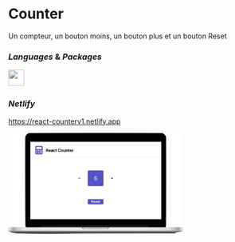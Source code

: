 # Counter

Un compteur, un bouton moins, un bouton plus et un bouton Reset

### _Languages_ & _Packages_

<img height="32" width="32" src="https://cdn.jsdelivr.net/npm/simple-icons@v3/icons/react.svg" />

### _Netlify_

https://react-counterv1.netlify.app

  <img src="./src/assets/Counter.png" width="350" alt="counter v1">
